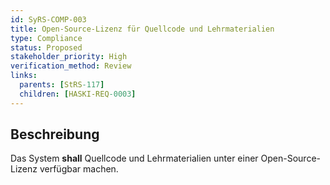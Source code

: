 ```yaml
---
id: SyRS-COMP-003
title: Open-Source-Lizenz für Quellcode und Lehrmaterialien
type: Compliance
status: Proposed
stakeholder_priority: High
verification_method: Review
links:
  parents: [StRS-117]
  children: [HASKI-REQ-0003]
---
```


## Beschreibung
Das System **shall** Quellcode und Lehrmaterialien unter einer Open-Source-Lizenz verfügbar machen.
